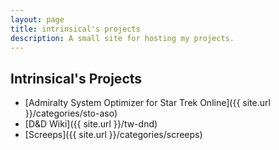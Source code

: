 ```yaml
---
layout: page
title: intrinsical's projects
description: A small site for hosting my projects. 
---
```



## Intrinsical's Projects

 * [Admiralty System Optimizer for Star Trek Online]({{ site.url }}/categories/sto-aso)
 * [D&D Wiki]({{ site.url }}/tw-dnd)
 * [Screeps]({{ site.url }}/categories/screeps)

